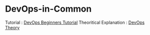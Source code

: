 # DevOps-in-Common
Tutorial : <a href="https://www.youtube.com/watch?v=hQcFE0RD0cQ"> DevOps Beginners Tutorial</a> 
Theoritical Explanation : <a href="https://aws.amazon.com/devops/what-is-devops/#:~:text=DevOps%20is%20the%20combination%20of,development%20and%20infrastructure%20management%20processes."> DevOps Theory</a> 

